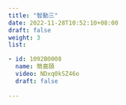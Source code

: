 ```yaml
---
title: "智動三"
date: 2022-11-28T10:52:10+08:00
draft: false
weight: 3
list:

- id: 1092B0008
  name: 簡嘉頤
  video: NDxq0kSZ46o
  draft: false
  
---
```


